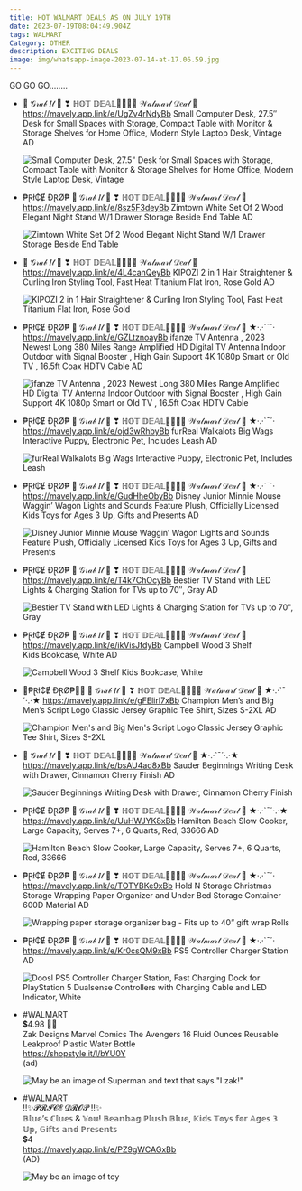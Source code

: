 ```yaml
---
title: HOT WALMART DEALS AS ON JULY 19TH
date: 2023-07-19T08:04:49.904Z
tags: WALMART
Category: OTHER
description: EXCITING DEALS
image: img/whatsapp-image-2023-07-14-at-17.06.59.jpg
---
```

G﻿O GO GO........

* 🍬  𝒢𝓇𝒶𝒷 𝐼𝓉  🌷
  ❣ ℍ𝕆𝕋 𝔻𝔼𝔸𝕃🏃‍♀🏃‍♀
  𝒲𝒶𝓁𝓂𝒶𝓇𝓉 𝒟𝑒𝒶𝓁  🎀
  https://mavely.app.link/e/UgZv4rNdyBb
  Small Computer Desk, 27.5″ Desk for Small Spaces with Storage, Compact Table with Monitor & Storage Shelves for Home Office, Modern Style Laptop Desk, Vintage AD<!--StartFragment-->

  ![Small Computer Desk, 27.5" Desk for Small Spaces with Storage, Compact Table with Monitor & Storage Shelves for Home Office, Modern Style Laptop Desk, Vintage](https://i5.walmartimages.com/asr/8fec9040-9edd-4fe3-a71c-08f67c054126.78fee7190a097abcf9e589f5604dc613.jpeg?odnHeight=612&odnWidth=612&odnBg=FFFFFF)
* ₱Ɽł₵Ɇ ĐⱤØ₱
  🍬  𝒢𝓇𝒶𝒷 𝐼𝓉  🌷
  ❣ ℍ𝕆𝕋 𝔻𝔼𝔸𝕃🏃‍♀🏃‍♀
  𝒲𝒶𝓁𝓂𝒶𝓇𝓉 𝒟𝑒𝒶𝓁  🎀
  https://mavely.app.link/e/8sz5F3deyBb
  Zimtown White Set Of 2 Wood Elegant Night Stand W/1 Drawer Storage Beside End Table AD<!--StartFragment-->

  ![Zimtown White Set Of 2 Wood Elegant Night Stand W/1 Drawer Storage Beside End Table](https://i5.walmartimages.com/asr/09596288-841a-4048-98b1-1a4abd512a01_1.18aab7232958176be7f583a59b386f3b.jpeg?odnHeight=612&odnWidth=612&odnBg=FFFFFF)
* 🍬  𝒢𝓇𝒶𝒷 𝐼𝓉  🌷
  ❣ ℍ𝕆𝕋 𝔻𝔼𝔸𝕃🏃‍♀🏃‍♀
  𝒲𝒶𝓁𝓂𝒶𝓇𝓉 𝒟𝑒𝒶𝓁  🎀
  https://mavely.app.link/e/4L4canQeyBb
  KIPOZI 2 in 1 Hair Straightener & Curling Iron Styling Tool, Fast Heat Titanium Flat Iron, Rose Gold AD<!--StartFragment-->

  ![KIPOZI 2 in 1 Hair Straightener & Curling Iron Styling Tool, Fast Heat Titanium Flat Iron, Rose Gold](https://i5.walmartimages.com/asr/609d5e45-ab91-4178-94c4-a3254768ef5e.84283027cef74fa7c07814c252fd1813.jpeg?odnHeight=2000&odnWidth=2000&odnBg=FFFFFF)
* ₱Ɽł₵Ɇ ĐⱤØ₱
  🍬  𝒢𝓇𝒶𝒷 𝐼𝓉  🌷
  ❣ ℍ𝕆𝕋 𝔻𝔼𝔸𝕃🏃‍♀🏃‍♀
  𝒲𝒶𝓁𝓂𝒶𝓇𝓉 𝒟𝑒𝒶𝓁  🎀   ★·.·`¯´·
  https://mavely.app.link/e/GZLtznoayBb
  ifanze TV Antenna , 2023 Newest Long 380 Miles Range Amplified HD Digital TV Antenna Indoor Outdoor with Signal Booster , High Gain Support 4K 1080p Smart or Old TV , 16.5ft Coax HDTV Cable AD<!--StartFragment-->

  ![ifanze TV Antenna , 2023 Newest Long 380 Miles Range Amplified HD Digital TV Antenna Indoor Outdoor with Signal Booster , High Gain Support 4K 1080p Smart or Old TV , 16.5ft Coax HDTV Cable](https://i5.walmartimages.com/asr/dc706f64-0770-4425-9ab0-44346ce5ffa2.7a402bd76fd83ac4e0b4d6a74bcecc70.jpeg?odnHeight=612&odnWidth=612&odnBg=FFFFFF)
* ₱Ɽł₵Ɇ ĐⱤØ₱
  🍬  𝒢𝓇𝒶𝒷 𝐼𝓉  🌷
  ❣ ℍ𝕆𝕋 𝔻𝔼𝔸𝕃🏃‍♀🏃‍♀
  𝒲𝒶𝓁𝓂𝒶𝓇𝓉 𝒟𝑒𝒶𝓁  🎀   ★·.·`¯´·
  https://mavely.app.link/e/ojd3wRhbyBb
  furReal Walkalots Big Wags Interactive Puppy, Electronic Pet, Includes Leash AD<!--StartFragment-->

  ![furReal Walkalots Big Wags Interactive Puppy, Electronic Pet, Includes Leash](https://i5.walmartimages.com/asr/ca415022-9b93-4e49-ba0a-33b786226fe5.8a41080258e51a7303d2c6a4894de6f8.jpeg?odnHeight=612&odnWidth=612&odnBg=FFFFFF)
* ₱Ɽł₵Ɇ ĐⱤØ₱
  🍬  𝒢𝓇𝒶𝒷 𝐼𝓉  🌷
  ❣ ℍ𝕆𝕋 𝔻𝔼𝔸𝕃🏃‍♀🏃‍♀
  𝒲𝒶𝓁𝓂𝒶𝓇𝓉 𝒟𝑒𝒶𝓁  🎀   ★·.·`¯´·
  https://mavely.app.link/e/GudHheObyBb
  Disney Junior Minnie Mouse Waggin’ Wagon Lights and Sounds Feature Plush, Officially Licensed Kids Toys for Ages 3 Up, Gifts and Presents AD<!--StartFragment-->

  ![Disney Junior Minnie Mouse Waggin’ Wagon Lights and Sounds Feature Plush, Officially Licensed Kids Toys for Ages 3 Up, Gifts and Presents](https://i5.walmartimages.com/asr/bd925686-5ea0-4ca9-bb8b-bb900e0e996c.42e2f684cac613e313683257fcc405a2.jpeg?odnHeight=612&odnWidth=612&odnBg=FFFFFF)
* ₱Ɽł₵Ɇ ĐⱤØ₱
  🍬  𝒢𝓇𝒶𝒷 𝐼𝓉  🌷
  ❣ ℍ𝕆𝕋 𝔻𝔼𝔸𝕃🏃‍♀🏃‍♀
  𝒲𝒶𝓁𝓂𝒶𝓇𝓉 𝒟𝑒𝒶𝓁  🎀
  https://mavely.app.link/e/T4k7ChOcyBb
  Bestier TV Stand with LED Lights & Charging Station for TVs up to 70″, Gray AD<!--StartFragment-->

  ![Bestier TV Stand with LED Lights & Charging Station for TVs up to 70", Gray](https://i5.walmartimages.com/asr/c390029e-24f5-4d4c-bd13-a5a465d07028.f4f306d04f2d4689bfe50b13c9976b2a.jpeg?odnHeight=2000&odnWidth=2000&odnBg=FFFFFF)
* ₱Ɽł₵Ɇ ĐⱤØ₱
  🍬  𝒢𝓇𝒶𝒷 𝐼𝓉  🌷
  ❣ ℍ𝕆𝕋 𝔻𝔼𝔸𝕃🏃‍♀🏃‍♀
  𝒲𝒶𝓁𝓂𝒶𝓇𝓉 𝒟𝑒𝒶𝓁  🎀
  https://mavely.app.link/e/ikVisJfdyBb
  Campbell Wood 3 Shelf Kids Bookcase, White AD<!--StartFragment-->

  ![Campbell Wood 3 Shelf Kids Bookcase, White](https://i5.walmartimages.com/asr/4b990d7a-b3e2-4421-bba2-e3a677a01262.e3824944c0ad731a275d7dff16bf8b2d.jpeg?odnHeight=612&odnWidth=612&odnBg=FFFFFF)
* 🦜₱Ɽł₵Ɇ ĐⱤØ₱🧚‍♀
  🍬  𝒢𝓇𝒶𝒷 𝐼𝓉  🌷
  ❣ ℍ𝕆𝕋 𝔻𝔼𝔸𝕃🏃‍♀🏃‍♀
  𝒲𝒶𝓁𝓂𝒶𝓇𝓉 𝒟𝑒𝒶𝓁  🎀   ★·.·`¯´·.·★
  https://mavely.app.link/e/gFElirI7xBb
  Champion Men’s and Big Men’s Script Logo Classic Jersey Graphic Tee Shirt, Sizes S-2XL AD<!--StartFragment-->

  ![Champion Men's and Big Men's Script Logo Classic Jersey Graphic Tee Shirt, Sizes S-2XL](https://i5.walmartimages.com/asr/b2ed8412-b303-4226-a4a0-3392db2ed9dc_1.6eac2cd722c753c00823214e7a77bb41.jpeg?odnHeight=2000&odnWidth=2000&odnBg=FFFFFF)
* 🍬  𝒢𝓇𝒶𝒷 𝐼𝓉  🌷
  ❣ ℍ𝕆𝕋 𝔻𝔼𝔸𝕃🏃‍♀🏃‍♀
  𝒲𝒶𝓁𝓂𝒶𝓇𝓉 𝒟𝑒𝒶𝓁  🎀   ★·.·`¯´·.·★
  https://mavely.app.link/e/bsAU4ad8xBb
  Sauder Beginnings Writing Desk with Drawer, Cinnamon Cherry Finish AD<!--StartFragment-->

  ![Sauder Beginnings Writing Desk with Drawer, Cinnamon Cherry Finish](https://i5.walmartimages.com/asr/6e8bcde7-ef07-4675-b3ba-793e3c37be30.3bd5995ffbc5e6e1162b240f6709320e.jpeg?odnHeight=612&odnWidth=612&odnBg=FFFFFF)
* ₱Ɽł₵Ɇ ĐⱤØ₱
  🍬  𝒢𝓇𝒶𝒷 𝐼𝓉  🌷
  ❣ ℍ𝕆𝕋 𝔻𝔼𝔸𝕃🏃‍♀🏃‍♀
  𝒲𝒶𝓁𝓂𝒶𝓇𝓉 𝒟𝑒𝒶𝓁  🎀   ★·.·`¯´·.·★
  https://mavely.app.link/e/UuHWJYK8xBb
  Hamilton Beach Slow Cooker, Large Capacity, Serves 7+, 6 Quarts, Red, 33666 AD<!--StartFragment-->

  ![Hamilton Beach Slow Cooker, Large Capacity, Serves 7+, 6 Quarts, Red, 33666](https://i5.walmartimages.com/asr/4a005fd5-ea5c-4f9d-b471-04d4f44159c5_2.985c3c8909d3929195fb5a1c739009a4.jpeg?odnHeight=2000&odnWidth=2000&odnBg=FFFFFF)
* ₱Ɽł₵Ɇ ĐⱤØ₱
  🍬  𝒢𝓇𝒶𝒷 𝐼𝓉  🌷
  ❣ ℍ𝕆𝕋 𝔻𝔼𝔸𝕃🏃‍♀🏃‍♀
  𝒲𝒶𝓁𝓂𝒶𝓇𝓉 𝒟𝑒𝒶𝓁  🎀   ★·.·`¯´·
  https://mavely.app.link/e/TOTYBKe9xBb
  Hold N Storage Christmas Storage Wrapping Paper Organizer and Under Bed Storage Container 600D Material AD<!--StartFragment-->

  ![Wrapping paper storage organizer bag - Fits up to 40” gift wrap Rolls](https://i5.walmartimages.com/asr/e345abc2-0722-4943-9b0b-367f1f9c6c5a.fe4f0bd96c8febe84b7ac841b6cba207.jpeg?odnHeight=2000&odnWidth=2000&odnBg=FFFFFF)
* ₱Ɽł₵Ɇ ĐⱤØ₱
  🍬  𝒢𝓇𝒶𝒷 𝐼𝓉  🌷
  ❣ ℍ𝕆𝕋 𝔻𝔼𝔸𝕃🏃‍♀🏃‍♀
  𝒲𝒶𝓁𝓂𝒶𝓇𝓉 𝒟𝑒𝒶𝓁  🎀   ★·.·`¯´·
  https://mavely.app.link/e/Kr0csQM9xBb
  PS5 Controller Charger Station AD<!--StartFragment-->

  ![Doosl PS5 Controller Charger Station, Fast Charging Dock for PlayStation 5 Dualsense Controllers with Charging Cable and LED Indicator, White](https://i5.walmartimages.com/asr/6c08f2b2-b8c4-464b-8ad2-fbfcb0320d83.1cb7015ea4e577b43ce58d711053f876.png?odnHeight=612&odnWidth=612&odnBg=FFFFFF)
* <!--StartFragment-->

  \#WALMART\
  💲4.98 🏃🏃\
  Zak Designs Marvel Comics The Avengers 16 Fluid Ounces Reusable Leakproof Plastic Water Bottle\
  <https://shopstyle.it/l/bYU0Y>\
  (ad)

  <!--EndFragment--><!--StartFragment-->

  ![May be an image of Superman and text that says "I zak!"](https://scontent.fccu11-1.fna.fbcdn.net/v/t39.30808-6/361594680_5772733606197342_7426714652006782882_n.jpg?stp=dst-jpg_p843x403&_nc_cat=100&cb=99be929b-59f725be&ccb=1-7&_nc_sid=5cd70e&_nc_ohc=dlV2cN3qFRkAX86DMMz&_nc_ht=scontent.fccu11-1.fna&oh=00_AfD3LMDjBwrYJ4o342eN_1j-MwjoEfcZm6qatSWum5-EBg&oe=64BD583E)

  <!--EndFragment-->
* <!--StartFragment-->

  \#WALMART\
  ‼️✨𝓟𝓡𝓘𝓒𝓔 𝓓𝓡𝓞𝓟 ‼️✨\
  𝔹𝕝𝕦𝕖’𝕤 ℂ𝕝𝕦𝕖𝕤 & 𝕐𝕠𝕦! 𝔹𝕖𝕒𝕟𝕓𝕒𝕘 ℙ𝕝𝕦𝕤𝕙 𝔹𝕝𝕦𝕖, 𝕂𝕚𝕕𝕤 𝕋𝕠𝕪𝕤 𝕗𝕠𝕣 𝔸𝕘𝕖𝕤 𝟛 𝕌𝕡, 𝔾𝕚𝕗𝕥𝕤 𝕒𝕟𝕕 ℙ𝕣𝕖𝕤𝕖𝕟𝕥𝕤\
  💲4\
  <https://mavely.app.link/e/PZ9gWCAGxBb>\
  (AD)

  <!--EndFragment--><!--StartFragment-->

  ![May be an image of toy](https://scontent.fccu11-1.fna.fbcdn.net/v/t39.30808-6/361644369_5772879756182727_7825040084063628970_n.jpg?stp=dst-jpg_p843x403&_nc_cat=111&cb=99be929b-59f725be&ccb=1-7&_nc_sid=5cd70e&_nc_ohc=9k7tntrP8nkAX8MFmlz&_nc_ht=scontent.fccu11-1.fna&oh=00_AfBUpVD8btgHis5AhLDnIA3SuCSHaEUAzu-33oAzzxElFw&oe=64BC1D97)

  <!--EndFragment-->